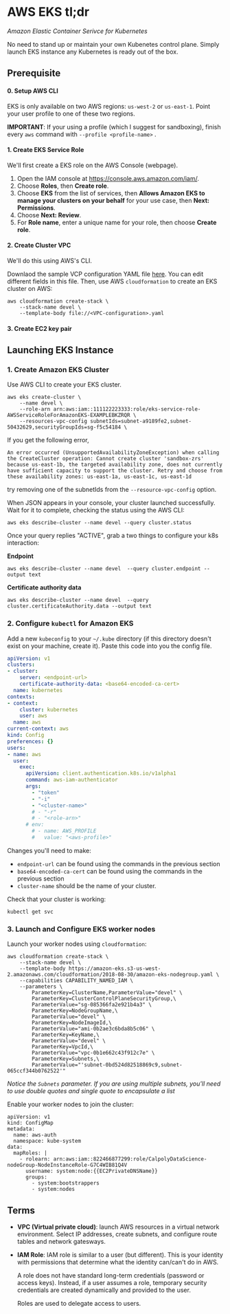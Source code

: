 

# AWS EKS tl;dr

*Amazon Elastic Container Serivce for Kubernetes* 

No need to stand up or maintain your own Kubenetes control plane. Simply launch EKS instance any Kubernetes is ready out of the box.

## Prerequisite

#### 0. Setup AWS CLI

EKS is only available on two AWS regions: `us-west-2` or `us-east-1`. Point your user profile to one of these two regions.

**IMPORTANT**: If your using a profile (which I suggest for sandboxing), finish every `aws` command with `--profile <profile-name>` .

#### 1. Create EKS Service Role

We'll first create a EKS role on the AWS Console (webpage).

1. Open the IAM console at <https://console.aws.amazon.com/iam/>.
2. Choose **Roles**, then **Create role**.
3. Choose **EKS** from the list of services, then **Allows Amazon EKS to manage your clusters on your behalf** for your use case, then **Next: Permissions**.
4. Choose **Next: Review**.
5. For **Role name**, enter a unique name for your role, then choose **Create role**.

#### 2. Create Cluster VPC

We'll do this using AWS's CLI. 

Downlaod the sample VCP configuration YAML file [here](https://amazon-eks.s3-us-west-2.amazonaws.com/cloudformation/2018-08-30/amazon-eks-vpc-sample.yaml). You can edit different fields in this file. Then, use AWS `cloudformation`  to create an EKS cluster on AWS:

```
aws cloudformation create-stack \
	--stack-name devel \
	--template-body file://<VPC-configuration>.yaml
```

#### 3. Create EC2 key pair



## Launching EKS Instance

### 1. Create Amazon EKS Cluster

Use AWS CLI to create your EKS cluster. 

```
aws eks create-cluster \
	--name devel \
	--role-arn arn:aws:iam::111122223333:role/eks-service-role-AWSServiceRoleForAmazonEKS-EXAMPLEBKZRQR \
	--resources-vpc-config subnetIds=subnet-a9189fe2,subnet-50432629,securityGroupIds=sg-f5c54184 \
```

If you get the following error,

```
An error occurred (UnsupportedAvailabilityZoneException) when calling the CreateCluster operation: Cannot create cluster 'sandbox-zrs' because us-east-1b, the targeted availability zone, does not currently have sufficient capacity to support the cluster. Retry and choose from these availability zones: us-east-1a, us-east-1c, us-east-1d
```

try removing one of the subnetIds from the `--resource-vpc-config` option.

When JSON appears in your console, your cluster launched successfully. Wait for it to complete, checking the status using the AWS CLI:

 ```
aws eks describe-cluster --name devel --query cluster.status
 ```

Once your query replies "ACTIVE", grab a two things to configure your k8s interaction:

**Endpoint** 

```
aws eks describe-cluster --name devel  --query cluster.endpoint --output text
```

**Certificate authority data**

```
aws eks describe-cluster --name devel  --query cluster.certificateAuthority.data --output text
```

### 2. Configure `kubectl` for Amazon EKS

Add a new `kubeconfig` to your `~/.kube` directory (if this directory doesn't exist on your machine, create it). Paste this code into you the config file.

```yaml
apiVersion: v1
clusters:
- cluster:
    server: <endpoint-url>
    certificate-authority-data: <base64-encoded-ca-cert>
  name: kubernetes
contexts:
- context:
    cluster: kubernetes
    user: aws
  name: aws
current-context: aws
kind: Config
preferences: {}
users:
- name: aws
  user:
    exec:
      apiVersion: client.authentication.k8s.io/v1alpha1
      command: aws-iam-authenticator
      args:
        - "token"
        - "-i"
        - "<cluster-name>"
        # - "-r"
        # - "<role-arn>"
      # env:
        # - name: AWS_PROFILE
        #   value: "<aws-profile>"
```

Changes you'll need to make:

* `endpoint-url` can be found using the commands in the previous section
* `base64-encoded-ca-cert` can be found using the commands in the previous section
* `cluster-name` should be the name of your cluster.

Check that your cluster is working:

```
kubectl get svc
```

### 3. Launch and Configure EKS worker nodes

Launch your worker nodes using `cloudformation`:

```
aws cloudformation create-stack \
	--stack-name devel \
	--template-body https://amazon-eks.s3-us-west-2.amazonaws.com/cloudformation/2018-08-30/amazon-eks-nodegroup.yaml \
	--capabilities CAPABILITY_NAMED_IAM \
	--parameters \
		ParameterKey=ClusterName,ParameterValue="devel" \
		ParameterKey=ClusterControlPlaneSecurityGroup,\
		ParameterValue="sg-085366fa2e921b4a3" \
		ParameterKey=NodeGroupName,\
		ParameterValue="devel" \
		ParameterKey=NodeImageId,\
		ParameterValue="ami-0b2ae3c6bda8b5c06" \
		ParameterKey=KeyName,\
		ParameterValue="devel" \
		ParameterKey=VpcId,\
		ParameterValue="vpc-0b1e662c43f912c7e" \
		ParameterKey=Subnets,\
		ParameterValue="'subnet-0bd524d82518869c9,subnet-065ccf344b0762522'"
```

*Notice the `Subnets` parameter. If you are using multiple subnets, you'll need to use double quotes and single quote to encapsulate a list*

Enable your worker nodes to join the cluster:

```
apiVersion: v1
kind: ConfigMap
metadata:
  name: aws-auth
  namespace: kube-system
data:
  mapRoles: |
    - rolearn: arn:aws:iam::822466877299:role/CalpolyDataScience-nodeGroup-NodeInstanceRole-G7C4WIB81Q4V
      username: system:node:{{EC2PrivateDNSName}}
      groups:
        - system:bootstrappers
        - system:nodes
```

## Terms

- **VPC (Virtual private cloud)**: launch AWS resources in a virtual network environment. Select IP addresses, create subnets, and configure route tables and network gatesways. 

- **IAM Role**: IAM role is similar to a user (but different). This is your identity with permissions that determine what the identity can/can't do in AWS. 

  A role does not have standard long-term credentials (password or access keys). Instead, if a user assumes a role, temporary security credentials are created dynamically and provided to the user.

  Roles are used to delegate access to users. 